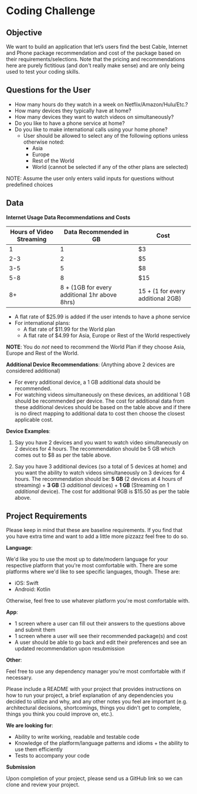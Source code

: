 # Coding Challenge

## Objective

We want to build an application that let’s users find the best Cable, Internet and Phone package recommendation and cost of the package based on their requirements/selections. Note that the pricing and recommendations here are purely fictitious (and don't really make sense) and are only being used to test your coding skills.

## Questions for the User

- How many hours do they watch in a week on Netflix/Amazon/Hulu/Etc.?
- How many devices they typically have at home?
- How many devices they want to watch videos on simultaneously?
- Do you like to have a phone service at home?
- Do you like to make international calls using your home phone?
  - User should be allowed to select any of the following options unless otherwise noted:
      - Asia
      - Europe
      - Rest of the World
      - World (cannot be selected if any of the other plans are selected)

NOTE: Assume the user only enters valid inputs for questions without predefined choices

## Data

**Internet Usage Data Recommendations and Costs**

| Hours of Video Streaming | Data Recommended in GB                             | Cost                                     |
|--------------------------|----------------------------------------------------|-------------------------------------------|
| 1                        | 1                                                  | $3                                        |
| 2-3                      | 2                                                  | $5                                        |
| 3-5                      | 5                                                  | $8                                        |
| 5-8                      | 8                                                  | $15                                       |
| 8+                       | 8 + (1GB for every additional 1hr above 8hrs)      | $15 + ($1 for every additional 2GB)       |

- A flat rate of $25.99 is added if the user intends to have a phone service
- For international plans:
  - A flat rate of $11.99 for the World plan
  - A flat rate of $4.99 for Asia, Europe or Rest of the World respectively

**NOTE**: You do _not_ need to recommend the World Plan if they choose Asia, Europe and Rest of the World.

**Additional Device Recommendations**: (Anything above 2 devices are considered additional)

- For every additional device, a 1 GB additional data should be recommended.
- For watching videos simultaneously on these devices, an additional 1 GB should be recommended per device. The cost for additional data from these additional devices should be based on the table above and if there is no direct mapping to additional data to cost then choose the closest applicable cost.

**Device Examples**:

1. Say you have 2 devices and you want to watch video simultaneously on 2 devices for 4 hours. The recommendation should be 5 GB which comes out to $8 as per the table above.

2. Say you have 3 additional devices (so a total of 5 devices at home) and you want the ability to watch videos simultaneously on 3 devices for 4 hours. The recommendation should be: **5 GB** (2 devices at 4 hours of streaming) + **3 GB** (3 *additional* devices) + **1 GB** (Streaming on 1 *additional* device). The cost for additional 9GB is $15.50 as per the table above.

## Project Requirements

Please keep in mind that these are baseline requirements. If you find that you have extra time and want to add a little more pizzazz feel free to do so.

**Language**:

We'd like you to use the most up to date/modern language for your respective platform that you're most comfortable with. There are some platforms where we'd like to see specific languages, though. These are:

- iOS: Swift
- Android: Kotlin

Otherwise, feel free to use whatever platform you're most comfortable with.

**App**:

- 1 screen where a user can fill out their answers to the questions above and submit them
- 1 screen where a user will see their recommended package(s) and cost
- A user should be able to go back and edit their preferences and see an updated recommendation upon resubmission

**Other**:

Feel free to use any dependency manager you're most comfortable with if necessary.

Please include a README with your project that provides instructions on how to run your project, a brief explanation of any dependencies you decided to utilize and why, and any other notes you feel are important (e.g. architectural decisions, shortcomings, things you didn't get to complete, things you think you could improve on, etc.).

**We are looking for**:

- Ability to write working, readable and testable code
- Knowledge of the platform/language patterns and idioms + the ability to use them efficiently
- Tests to accompany your code

**Submission**

Upon completion of your project, please send us a GitHub link so we can clone and review your project.
